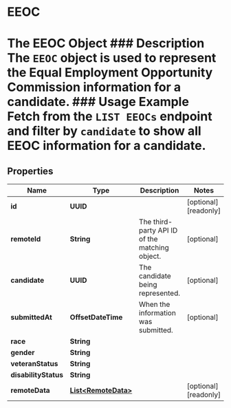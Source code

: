 

# EEOC

# The EEOC Object ### Description The `EEOC` object is used to represent the Equal Employment Opportunity Commission information for a candidate.  ### Usage Example Fetch from the `LIST EEOCs` endpoint and filter by `candidate` to show all EEOC information for a candidate.

## Properties

Name | Type | Description | Notes
------------ | ------------- | ------------- | -------------
**id** | **UUID** |  |  [optional] [readonly]
**remoteId** | **String** | The third-party API ID of the matching object. |  [optional]
**candidate** | **UUID** | The candidate being represented. |  [optional]
**submittedAt** | **OffsetDateTime** | When the information was submitted. |  [optional]
**race** | **String** |  | 
**gender** | **String** |  | 
**veteranStatus** | **String** |  | 
**disabilityStatus** | **String** |  | 
**remoteData** | [**List&lt;RemoteData&gt;**](RemoteData.md) |  |  [optional] [readonly]



